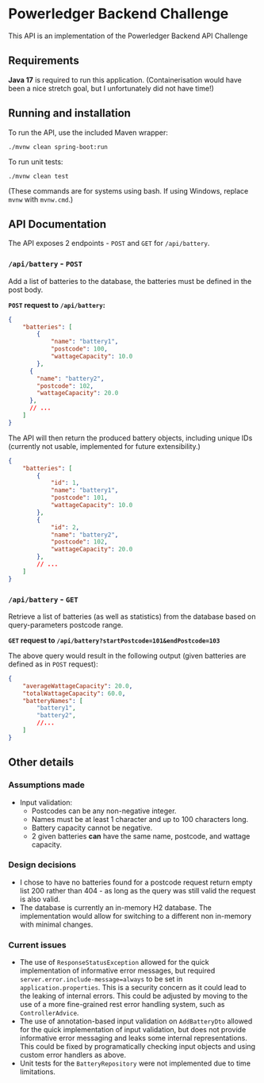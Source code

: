 # Powerledger Backend Challenge
This API is an implementation of the Powerledger Backend API Challenge

## Requirements
**Java 17** is required to run this application. (Containerisation would have been a nice stretch goal, but I unfortunately did not have time!)

## Running and installation
To run the API, use the included Maven wrapper:
```shell
./mvnw clean spring-boot:run
```

To run unit tests:
```shell
./mvnw clean test
```
(These commands are for systems using bash. If using Windows, replace `mvnw` with `mvnw.cmd`.)

## API Documentation
The API exposes 2 endpoints - `POST` and `GET` for `/api/battery`.

### `/api/battery` - `POST`
Add a list of batteries to the database, the batteries must be defined in the post body.

**`POST` request to `/api/battery`:**
```json
{
    "batteries": [
        {
            "name": "battery1",
            "postcode": 100,
            "wattageCapacity": 10.0
        },
      {
        "name": "battery2",
        "postcode": 102,
        "wattageCapacity": 20.0
      },
      // ...
    ]
}
```

The API will then return the produced battery objects, including unique IDs (currently not usable, implemented for future extensibility.)

```json
{
    "batteries": [
        {
            "id": 1,
            "name": "battery1",
            "postcode": 101,
            "wattageCapacity": 10.0
        },
        {
            "id": 2,
            "name": "battery2",
            "postcode": 102,
            "wattageCapacity": 20.0
        },
        // ...
    ]
}
```

### `/api/battery` - `GET`
Retrieve a list of batteries (as well as statistics) from the database based on query-parameters postcode range.

**`GET` request to `/api/battery?startPostcode=101&endPostcode=103`**
<no body>

The above query would result in the following output (given batteries are defined as in `POST` request):
```json
{
    "averageWattageCapacity": 20.0,
    "totalWattageCapacity": 60.0,
    "batteryNames": [
        "battery1",
        "battery2",
        //...
    ]
}
```

## Other details
### Assumptions made
- Input validation:
  - Postcodes can be any non-negative integer.
  - Names must be at least 1 character and up to 100 characters long.
  - Battery capacity cannot be negative.
  - 2 given batteries **can** have the same name, postcode, and wattage capacity.

### Design decisions
- I chose to have no batteries found for a postcode request return empty list 200 rather than 404 - as long as the query was still valid the request is also valid.
- The database is currently an in-memory H2 database. The implementation would allow for switching to a different non in-memory with minimal changes.

### Current issues
- The use of `ResponseStatusException` allowed for the quick implementation of informative error messages, but required `server.error.include-message=always` to be set in `application.properties`. This is a security concern as it could lead to the leaking of internal errors. This could be adjusted by moving to the use of a more fine-grained rest error handling system, such as `ControllerAdvice`.
- The use of annotation-based input validation on `AddBatteryDto` allowed for the quick implementation of input validation, but does not provide informative error messaging and leaks some internal representations. This could be fixed by programatically checking input objects and using custom error handlers as above.
- Unit tests for the `BatteryRepository` were not implemented due to time limitations.

